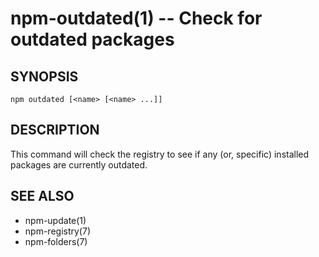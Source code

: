 npm-outdated(1) -- Check for outdated packages
==============================================

## SYNOPSIS

    npm outdated [<name> [<name> ...]]

## DESCRIPTION

This command will check the registry to see if any (or, specific) installed
packages are currently outdated.

## SEE ALSO

* npm-update(1)
* npm-registry(7)
* npm-folders(7)
